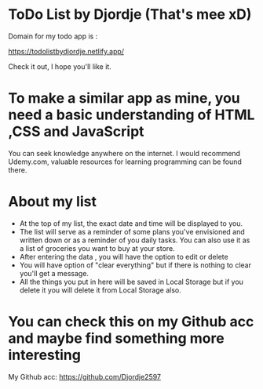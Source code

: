 # ToDo List by Djordje (That's mee xD)

Domain for my todo app is :

https://todolistbydjordje.netlify.app/

Check it out, I hope you'll like it.

# To make a similar app as mine, you need a basic understanding of HTML ,CSS and JavaScript

You can seek knowledge anywhere on the internet.
I would recommend Udemy.com, valuable resources for learning programming can be found there.

# About my list

- At the top of my list, the exact date and time will be displayed to you.
- The list will serve as a reminder of some plans you've envisioned and written down or as a reminder of you daily tasks.
  You can also use it as a list of groceries you want to buy at your store.
- After entering the data , you will have the option to edit or delete
- You will have option of "clear everything" but if there is nothing to clear you'll get a message.
- All the things you put in here will be saved in Local Storage but if you delete it you will delete it from Local Storage also.

# You can check this on my Github acc and maybe find something more interesting

My Github acc:
https://github.com/Djordje2597
